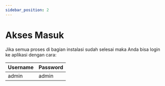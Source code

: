 ```yaml
---
sidebar_position: 2
---
```


# Akses Masuk

Jika semua proses di bagian instalasi sudah selesai maka Anda bisa login ke aplikasi dengan cara:

| Username | Password |
| -------- | -------- |
| admin    | admin    |
